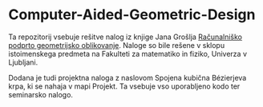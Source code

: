 # Computer-Aided-Geometric-Design

Ta repozitorij vsebuje rešitve nalog iz knjige Jana Grošlja [Računalniško podprto geometrijsko oblikovanje](https://users.fmf.uni-lj.si/groseljj/gradiva/rpgo_zbirka_nalog.pdf). Naloge so bile rešene v sklopu istoimenskega predmeta na Fakulteti za matematiko in fiziko, Univerza v Ljubljani.

Dodana je tudi projektna naloga z naslovom Spojena kubična Bézierjeva krpa, ki se nahaja v mapi Projekt. Ta vsebuje vso uporabljeno kodo ter seminarsko nalogo.
